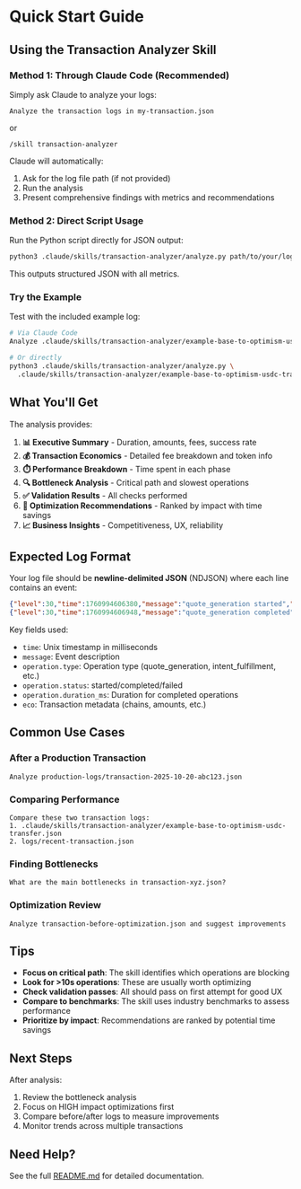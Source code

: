 # Quick Start Guide

## Using the Transaction Analyzer Skill

### Method 1: Through Claude Code (Recommended)

Simply ask Claude to analyze your logs:

```
Analyze the transaction logs in my-transaction.json
```

or

```
/skill transaction-analyzer
```

Claude will automatically:

1. Ask for the log file path (if not provided)
2. Run the analysis
3. Present comprehensive findings with metrics and recommendations

### Method 2: Direct Script Usage

Run the Python script directly for JSON output:

```bash
python3 .claude/skills/transaction-analyzer/analyze.py path/to/your/log.json
```

This outputs structured JSON with all metrics.

### Try the Example

Test with the included example log:

```bash
# Via Claude Code
Analyze .claude/skills/transaction-analyzer/example-base-to-optimism-usdc-transfer.json

# Or directly
python3 .claude/skills/transaction-analyzer/analyze.py \
  .claude/skills/transaction-analyzer/example-base-to-optimism-usdc-transfer.json
```

## What You'll Get

The analysis provides:

1. **📊 Executive Summary** - Duration, amounts, fees, success rate
2. **💰 Transaction Economics** - Detailed fee breakdown and token info
3. **⏱️ Performance Breakdown** - Time spent in each phase
4. **🔍 Bottleneck Analysis** - Critical path and slowest operations
5. **✅ Validation Results** - All checks performed
6. **🎯 Optimization Recommendations** - Ranked by impact with time savings
7. **📈 Business Insights** - Competitiveness, UX, reliability

## Expected Log Format

Your log file should be **newline-delimited JSON** (NDJSON) where each line contains an event:

```json
{"level":30,"time":1760994606380,"message":"quote_generation started","operation":{"type":"quote_generation","status":"started"}}
{"level":30,"time":1760994606948,"message":"quote_generation completed","operation":{"type":"quote_generation","status":"completed","duration_ms":568.66}}
```

Key fields used:

- `time`: Unix timestamp in milliseconds
- `message`: Event description
- `operation.type`: Operation type (quote_generation, intent_fulfillment, etc.)
- `operation.status`: started/completed/failed
- `operation.duration_ms`: Duration for completed operations
- `eco`: Transaction metadata (chains, amounts, etc.)

## Common Use Cases

### After a Production Transaction

```
Analyze production-logs/transaction-2025-10-20-abc123.json
```

### Comparing Performance

```
Compare these two transaction logs:
1. .claude/skills/transaction-analyzer/example-base-to-optimism-usdc-transfer.json
2. logs/recent-transaction.json
```

### Finding Bottlenecks

```
What are the main bottlenecks in transaction-xyz.json?
```

### Optimization Review

```
Analyze transaction-before-optimization.json and suggest improvements
```

## Tips

- **Focus on critical path**: The skill identifies which operations are blocking
- **Look for >10s operations**: These are usually worth optimizing
- **Check validation passes**: All should pass on first attempt for good UX
- **Compare to benchmarks**: The skill uses industry benchmarks to assess performance
- **Prioritize by impact**: Recommendations are ranked by potential time savings

## Next Steps

After analysis:

1. Review the bottleneck analysis
2. Focus on HIGH impact optimizations first
3. Compare before/after logs to measure improvements
4. Monitor trends across multiple transactions

## Need Help?

See the full [README.md](README.md) for detailed documentation.
